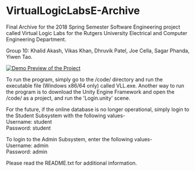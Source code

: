 # VirtualLogicLabsE-Archive
Final Archive for the 2018 Spring Semester Software Engineering project called Virtual Logic Labs for the Rutgers University Electrical and Computer Engineering Department.   

Group 10: Khalid Akash, Vikas Khan, Dhruvik Patel, Joe Cella, Sagar Phanda, Yiwen Tao.

[![Demo Preview of the Project](https://img.youtube.com/vi/CsVZMjCCOYc/0.jpg)](https://www.youtube.com/watch?v=CsVZMjCCOYc)


To run the program, simply go to the /code/ directory and run the executable file (Windows x86/64 only) called VLL.exe. Another way to run the program is to download the Unity Engine Framework and open the /code/ as a project, and run the 'Login.unity' scene. 

For the future, if the online database is no longer operational, simply login to the Student Subsystem with the following values-  
Username: student  
Password: student

To login to the Admin Subsystem, enter the following values-  
Username: admin  
Password: admin

Please read the README.txt for additional information.
